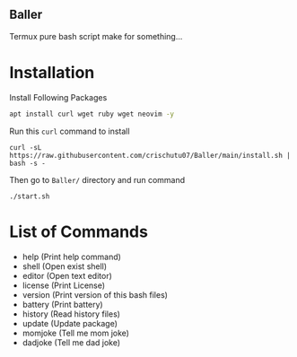 ## Baller
Termux pure bash script make for something...
# Installation
Install Following Packages
```bash
apt install curl wget ruby wget neovim -y
```
Run this ``curl`` command to install
```
curl -sL https://raw.githubusercontent.com/crischutu07/Baller/main/install.sh | bash -s -
```
Then go to ``Baller/`` directory and run command
```
./start.sh
```
# List of Commands
- help (Print help command)
- shell (Open exist shell)
- editor (Open text editor)
- license (Print License)
- version (Print version of this bash files)
- battery (Print battery)
- history (Read history files)
- update (Update package)
- momjoke (Tell me mom joke)
- dadjoke (Tell me dad joke)
